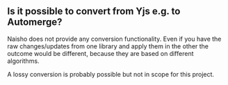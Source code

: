 ## Is it possible to convert from Yjs e.g. to Automerge?

Naisho does not provide any conversion functionality. Even if you have the raw changes/updates from one library and apply them in the other the outcome would be different, because they are based on different algorithms.

A lossy conversion is probably possible but not in scope for this project.
